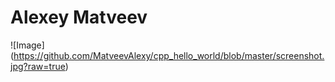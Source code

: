 # Alexey Matveev
![Image]
(https://github.com/MatveevAlexy/cpp_hello_world/blob/master/screenshot.jpg?raw=true)
